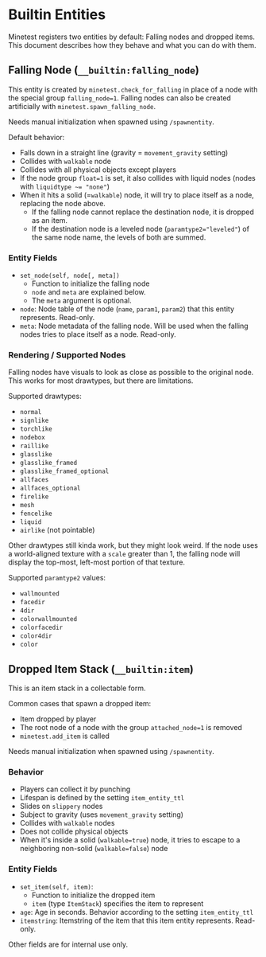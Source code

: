 # Builtin Entities

Minetest registers two entities by default: Falling nodes and dropped items.
This document describes how they behave and what you can do with them.

## Falling Node (`__builtin:falling_node`)

This entity is created by `minetest.check_for_falling` in place of a node
with the special group `falling_node=1`. Falling nodes can also be created
artificially with `minetest.spawn_falling_node`.

Needs manual initialization when spawned using `/spawnentity`.

Default behavior:

* Falls down in a straight line (gravity = `movement_gravity` setting)
* Collides with `walkable` node
* Collides with all physical objects except players
* If the node group `float=1` is set, it also collides with liquid nodes
  (nodes with `liquidtype ~= "none"`)
* When it hits a solid (=`walkable`) node, it will try to place itself as a
  node, replacing the node above.
    * If the falling node cannot replace the destination node, it is dropped
      as an item.
    * If the destination node is a leveled node (`paramtype2="leveled"`) of the
      same node name, the levels of both are summed.

### Entity Fields

* `set_node(self, node[, meta])`
    * Function to initialize the falling node
    * `node` and `meta` are explained below.
    * The `meta` argument is optional.
* `node`: Node table of the node (`name`, `param1`, `param2`) that this
  entity represents. Read-only.
* `meta`: Node metadata of the falling node. Will be used when the falling
  nodes tries to place itself as a node. Read-only.

### Rendering / Supported Nodes

Falling nodes have visuals to look as close as possible to the original node.
This works for most drawtypes, but there are limitations.

Supported drawtypes:

* `normal`
* `signlike`
* `torchlike`
* `nodebox`
* `raillike`
* `glasslike`
* `glasslike_framed`
* `glasslike_framed_optional`
* `allfaces`
* `allfaces_optional`
* `firelike`
* `mesh`
* `fencelike`
* `liquid`
* `airlike` (not pointable)

Other drawtypes still kinda work, but they might look weird.
If the node uses a world-aligned texture with a `scale` greater
than 1, the falling node will display the top-most, left-most
portion of that texture.

Supported `paramtype2` values:

* `wallmounted`
* `facedir`
* `4dir`
* `colorwallmounted`
* `colorfacedir`
* `color4dir`
* `color`

## Dropped Item Stack (`__builtin:item`)

This is an item stack in a collectable form.

Common cases that spawn a dropped item:

* Item dropped by player
* The root node of a node with the group `attached_node=1` is removed
* `minetest.add_item` is called

Needs manual initialization when spawned using `/spawnentity`.

### Behavior

* Players can collect it by punching
* Lifespan is defined by the setting `item_entity_ttl`
* Slides on `slippery` nodes
* Subject to gravity (uses `movement_gravity` setting)
* Collides with `walkable` nodes
* Does not collide physical objects
* When it's inside a solid (`walkable=true`) node, it tries to escape to a
  neighboring non-solid (`walkable=false`) node

### Entity Fields

* `set_item(self, item)`:
    * Function to initialize the dropped item
    * `item` (type `ItemStack`) specifies the item to represent
* `age`: Age in seconds. Behavior according to the setting `item_entity_ttl`
* `itemstring`: Itemstring of the item that this item entity represents.
  Read-only.

Other fields are for internal use only.